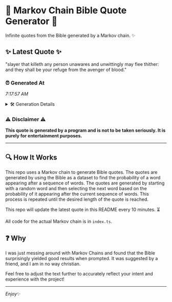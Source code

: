 # 📖 Markov Chain Bible Quote Generator 📖

Infinite quotes from the Bible generated by a Markov chain. ✨

## ✨ Latest Quote ✨
"slayer that killeth any person unawares and unwittingly may flee thither: and they shall be your refuge from the avenger of blood."

### ⏰ Generated At
*7:17:57 AM*

<details>
    <summary>🛠️ Generation Details</summary>
    <p>
        <strong>🌱 Seed:</strong> slayer<br>
        <strong>🔄 Iterations:</strong> 21<br>
        <strong>📜 Context History:</strong><br>[ slayer ]: that<br>[ slayer, that ]: killeth<br>[ slayer, that, killeth ]: any<br>[ slayer, that, killeth, any ]: person<br>[ slayer, that, killeth, any, person ]: unawares<br>[ slayer, that, killeth, any, person, unawares ]: and<br>[ that, killeth, any, person, unawares, and ]: unwittingly<br>[ killeth, any, person, unawares, and, unwittingly ]: may<br>[ any, person, unawares, and, unwittingly, may ]: flee<br>[ person, unawares, and, unwittingly, may, flee ]: thither:<br>[ unawares, and, unwittingly, may, flee, thither: ]: and<br>[ and, unwittingly, may, flee, thither:, and ]: they<br>[ unwittingly, may, flee, thither:, and, they ]: shall<br>[ may, flee, thither:, and, they, shall ]: be<br>[ flee, thither:, and, they, shall, be ]: your<br>[ thither:, and, they, shall, be, your ]: refuge<br>[ and, they, shall, be, your, refuge ]: from<br>[ they, shall, be, your, refuge, from ]: the<br>[ shall, be, your, refuge, from, the ]: avenger<br>[ be, your, refuge, from, the, avenger ]: of<br>[ your, refuge, from, the, avenger, of ]: blood.<br>
    </p>
</details>

### ⚠️ Disclaimer ⚠️
**This quote is generated by a program and is not to be taken seriously. It is purely for entertainment purposes.**

---

## 🔍 How It Works

This repo uses a Markov chain to generate Bible quotes. The quotes are generated by using the Bible as a dataset to find the probability of a word appearing after a sequence of words. The quotes are generated by starting with a random word and then selecting the next word based on the probability of it appearing after the current sequence of words. This process is repeated until the desired length of the quote is reached.

This repo will update the latest quote in this README every 10 minutes. ⏳

All code for the actual Markov chain is in `index.ts`.

## ❓ Why

I was just messing around with Markov Chains and found that the Bible surprisingly yielded good results when prompted. 
It was suggested by a friend, and I am in no way christian.

Feel free to adjust the text further to accurately reflect your intent and experience with the project!

---

*Enjoy*✨
